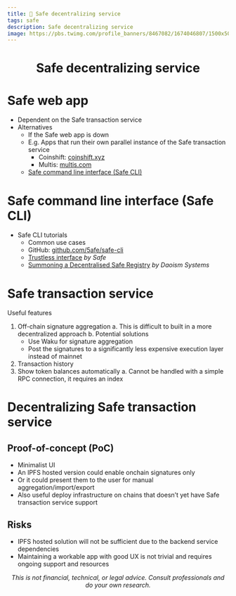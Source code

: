 ```yaml
---
title: 🔰 Safe decentralizing service
tags: safe
description: Safe decentralizing service
image: https://pbs.twimg.com/profile_banners/8467082/1674046807/1500x500
---
```


<h1 style="text-align: center;">Safe decentralizing service</h1>

# Safe web app

- Dependent on the Safe transaction service
- Alternatives
    - If the Safe web app is down
    - E.g. Apps that run their own parallel instance of the Safe transaction service
        - Coinshift: [coinshift.xyz](https://coinshift.xyz)
        - Multis: [multis.com](https://multis.com)
    - [Safe command line interface (Safe CLI)](#Safe-command-line-interface-Safe-CLI)

# Safe command line interface (Safe CLI)

- Safe CLI tutorials
    - Common use cases
    - GitHub: [github.com/5afe/safe-cli](https://github.com/5afe/safe-cli)
    - [Trustless interface](https://help.safe.global/en/articles/40866-trustless-interface) *by Safe*
    - [Summoning a Decentralised Safe Registry](https://mirror.xyz/0013700.eth/HAxUoydAAvcEnygRvGsqecAhC1XcfcQlAy6x_htY3ZQ) *by Daoism Systems*

# Safe transaction service

Useful features

1. Off-chain signature aggregation
    a. This is difficult to built in a more decentralized approach
    b. Potential solutions
    - Use Waku for signature aggregation
    - Post the signatures to a significantly less expensive execution layer instead of mainnet
2. Transaction history
3. Show token balances automatically
    a. Cannot be handled with a simple RPC connection, it requires an index
    
# Decentralizing Safe transaction service

## Proof-of-concept (PoC)

- Minimalist UI
- An IPFS hosted version could enable onchain signatures only
- Or it could present them to the user for manual aggregation/import/export
- Also useful deploy infrastructure on chains that doesn’t yet have Safe transaction service support

## Risks

- IPFS hosted solution will not be sufficient due to the backend service dependencies
- Maintaining a workable app with good UX is not trivial and requires ongoing support and resources

<p style="text-align: center; font-style: italic">This is not financial, technical, or legal advice. Consult professionals and do your own research.</p>

<style>
    .markdown-body h1 {
        font-weight: 700;
        font-size: 3.4rem;
    }
    .markdown-body {
        font-size: 1.8rem;
    }
    .markdown-body a:link {
        color: #3C8974
    }
    .markdown-body a:hover {
        color: #225347 
    }
    .markdown-body a:active {
        color: #225347
    }
</style>